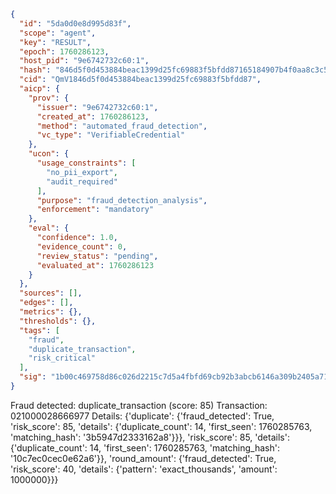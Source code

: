 ```json
{
  "id": "5da0d0e8d995d83f",
  "scope": "agent",
  "key": "RESULT",
  "epoch": 1760286123,
  "host_pid": "9e6742732c60:1",
  "hash": "846d5f0d453884beac1399d25fc69883f5bfdd87165184907b4f0aa8c3c569f7",
  "cid": "QmV1846d5f0d453884beac1399d25fc69883f5bfdd87",
  "aicp": {
    "prov": {
      "issuer": "9e6742732c60:1",
      "created_at": 1760286123,
      "method": "automated_fraud_detection",
      "vc_type": "VerifiableCredential"
    },
    "ucon": {
      "usage_constraints": [
        "no_pii_export",
        "audit_required"
      ],
      "purpose": "fraud_detection_analysis",
      "enforcement": "mandatory"
    },
    "eval": {
      "confidence": 1.0,
      "evidence_count": 0,
      "review_status": "pending",
      "evaluated_at": 1760286123
    }
  },
  "sources": [],
  "edges": [],
  "metrics": {},
  "thresholds": {},
  "tags": [
    "fraud",
    "duplicate_transaction",
    "risk_critical"
  ],
  "sig": "1b00c469758d86c026d2215c7d5a4fbfd69cb92b3abcb6146a309b2405a716ac"
}
```

Fraud detected: duplicate_transaction (score: 85)
Transaction: 021000028666977
Details: {'duplicate': {'fraud_detected': True, 'risk_score': 85, 'details': {'duplicate_count': 14, 'first_seen': 1760285763, 'matching_hash': '3b5947d2333162a8'}}}, 'risk_score': 85, 'details': {'duplicate_count': 14, 'first_seen': 1760285763, 'matching_hash': '10c7ec0cec0e62a6'}}, 'round_amount': {'fraud_detected': True, 'risk_score': 40, 'details': {'pattern': 'exact_thousands', 'amount': 1000000}}}